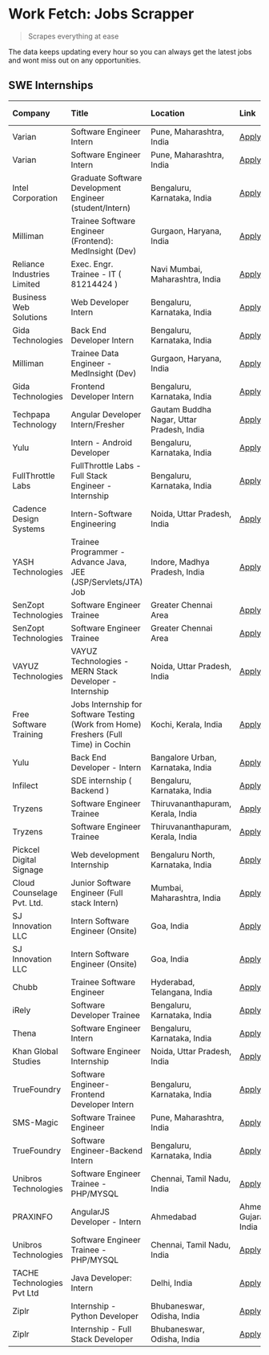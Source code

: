 # Work Fetch: Jobs Scrapper
> Scrapes everything at ease

The data keeps updating every hour so you can always get the latest jobs and wont miss out on any opportunities.

## SWE Internships
<!--START_SECTION:workfetch-->
| Company                     | Title                                                                                | Location                                  | Link                                                                                                                                                                                                                                                                                                         | Date Posted   |
|:----------------------------|:-------------------------------------------------------------------------------------|:------------------------------------------|:-------------------------------------------------------------------------------------------------------------------------------------------------------------------------------------------------------------------------------------------------------------------------------------------------------------|:--------------|
| Varian                      | Software Engineer Intern                                                             | Pune, Maharashtra, India                  | [Apply](https://in.linkedin.com/jobs/view/software-engineer-intern-at-varian-3845773362?position=35&pageNum=0&refId=YOy1Hy8Zkt68eL3GjC9e3Q%3D%3D&trackingId=8c5osNZ1eY2oOkh5Y0TuWg%3D%3D&trk=public_jobs_jserp-result_search-card)                                                                           | 2024-03-04    |
| Varian                      | Software Engineer Intern                                                             | Pune, Maharashtra, India                  | [Apply](https://in.linkedin.com/jobs/view/software-engineer-intern-at-varian-3845773362?position=10&pageNum=2&refId=AKZ8LdzKWzdbAvGCPezOeQ%3D%3D&trackingId=XZ7Zcdp6zDG3GW66kPw%2F0w%3D%3D&trk=public_jobs_jserp-result_search-card)                                                                         | 2024-03-04    |
| Intel Corporation           | Graduate Software Development Engineer (student/Intern)                              | Bengaluru, Karnataka, India               | [Apply](https://in.linkedin.com/jobs/view/graduate-software-development-engineer-student-intern-at-intel-corporation-3844158226?position=13&pageNum=0&refId=YOy1Hy8Zkt68eL3GjC9e3Q%3D%3D&trackingId=iEo%2FaXCVGKoxA5%2FD2nYCLw%3D%3D&trk=public_jobs_jserp-result_search-card)                               | 2024-03-02    |
| Milliman                    | Trainee Software Engineer (Frontend): MedInsight (Dev)                               | Gurgaon, Haryana, India                   | [Apply](https://in.linkedin.com/jobs/view/trainee-software-engineer-frontend-medinsight-dev-at-milliman-3792874280?position=4&pageNum=0&refId=YOy1Hy8Zkt68eL3GjC9e3Q%3D%3D&trackingId=LkVs3Or6MzoT4BcYy8EDxw%3D%3D&trk=public_jobs_jserp-result_search-card)                                                 | 2024-03-01    |
| Reliance Industries Limited | Exec. Engr. Trainee - IT ( 81214424 )                                                | Navi Mumbai, Maharashtra, India           | [Apply](https://in.linkedin.com/jobs/view/exec-engr-trainee-it-81214424-at-reliance-industries-limited-3842850941?position=49&pageNum=0&refId=YOy1Hy8Zkt68eL3GjC9e3Q%3D%3D&trackingId=FX6E7g2kUSIIIHvnboay3Q%3D%3D&trk=public_jobs_jserp-result_search-card)                                                 | 2024-02-29    |
| Business Web Solutions      | Web Developer Intern                                                                 | Bengaluru, Karnataka, India               | [Apply](https://in.linkedin.com/jobs/view/web-developer-intern-at-business-web-solutions-3839906144?position=16&pageNum=0&refId=YOy1Hy8Zkt68eL3GjC9e3Q%3D%3D&trackingId=B8eICERnGgBHYWXT7IndEQ%3D%3D&trk=public_jobs_jserp-result_search-card)                                                               | 2024-02-26    |
| Gida Technologies           | Back End Developer Intern                                                            | Bengaluru, Karnataka, India               | [Apply](https://in.linkedin.com/jobs/view/back-end-developer-intern-at-gida-technologies-3836849295?position=41&pageNum=0&refId=YOy1Hy8Zkt68eL3GjC9e3Q%3D%3D&trackingId=WZvp5%2BQm62iR%2B8XQrK7uNg%3D%3D&trk=public_jobs_jserp-result_search-card)                                                           | 2024-02-23    |
| Milliman                    | Trainee Data Engineer - MedInsight (Dev)                                             | Gurgaon, Haryana, India                   | [Apply](https://in.linkedin.com/jobs/view/trainee-data-engineer-medinsight-dev-at-milliman-3789275187?position=50&pageNum=0&refId=YOy1Hy8Zkt68eL3GjC9e3Q%3D%3D&trackingId=9zIc%2BG1%2B5vJc%2FL06HEponw%3D%3D&trk=public_jobs_jserp-result_search-card)                                                       | 2024-02-23    |
| Gida Technologies           | Frontend Developer Intern                                                            | Bengaluru, Karnataka, India               | [Apply](https://in.linkedin.com/jobs/view/frontend-developer-intern-at-gida-technologies-3836040945?position=15&pageNum=0&refId=YOy1Hy8Zkt68eL3GjC9e3Q%3D%3D&trackingId=RBcvoCo49iIGfYp%2BntRomg%3D%3D&trk=public_jobs_jserp-result_search-card)                                                             | 2024-02-21    |
| Techpapa Technology         | Angular Developer Intern/Fresher                                                     | Gautam Buddha Nagar, Uttar Pradesh, India | [Apply](https://in.linkedin.com/jobs/view/angular-developer-intern-fresher-at-techpapa-technology-3834305862?position=40&pageNum=0&refId=YOy1Hy8Zkt68eL3GjC9e3Q%3D%3D&trackingId=B2KsTVvqaC%2By8vFUoO%2F%2BHg%3D%3D&trk=public_jobs_jserp-result_search-card)                                                | 2024-02-20    |
| Yulu                        | Intern - Android Developer                                                           | Bengaluru, Karnataka, India               | [Apply](https://in.linkedin.com/jobs/view/intern-android-developer-at-yulu-3834459982?position=37&pageNum=0&refId=YOy1Hy8Zkt68eL3GjC9e3Q%3D%3D&trackingId=U7dbO%2BqsECctwvJhxbJF7Q%3D%3D&trk=public_jobs_jserp-result_search-card)                                                                           | 2024-02-19    |
| FullThrottle Labs           | FullThrottle Labs - Full Stack Engineer - Internship                                 | Bengaluru, Karnataka, India               | [Apply](https://in.linkedin.com/jobs/view/fullthrottle-labs-full-stack-engineer-internship-at-fullthrottle-labs-3829636016?position=38&pageNum=0&refId=YOy1Hy8Zkt68eL3GjC9e3Q%3D%3D&trackingId=Km%2Be1HpNM46%2FTovLBBfEgw%3D%3D&trk=public_jobs_jserp-result_search-card)                                    | 2024-02-17    |
| Cadence Design Systems      | Intern-Software Engineering                                                          | Noida, Uttar Pradesh, India               | [Apply](https://in.linkedin.com/jobs/view/intern-software-engineering-at-cadence-design-systems-3794689056?position=55&pageNum=0&refId=YOy1Hy8Zkt68eL3GjC9e3Q%3D%3D&trackingId=NYO%2Bb7C%2F76vqNT2HWCa%2Bsw%3D%3D&trk=public_jobs_jserp-result_search-card)                                                  | 2024-02-17    |
| YASH Technologies           | Trainee Programmer - Advance Java, JEE (JSP/Servlets/JTA) Job                        | Indore, Madhya Pradesh, India             | [Apply](https://in.linkedin.com/jobs/view/trainee-programmer-advance-java-jee-jsp-servlets-jta-job-at-yash-technologies-3811759183?position=14&pageNum=0&refId=YOy1Hy8Zkt68eL3GjC9e3Q%3D%3D&trackingId=VJWrj7XSNnUG%2FYONy0aYDA%3D%3D&trk=public_jobs_jserp-result_search-card)                              | 2024-02-13    |
| SenZopt Technologies        | Software Engineer Trainee                                                            | Greater Chennai Area                      | [Apply](https://in.linkedin.com/jobs/view/software-engineer-trainee-at-senzopt-technologies-3827688781?position=28&pageNum=0&refId=YOy1Hy8Zkt68eL3GjC9e3Q%3D%3D&trackingId=QCh5PHRwcdXgdfSVWjGS5w%3D%3D&trk=public_jobs_jserp-result_search-card)                                                            | 2024-02-12    |
| SenZopt Technologies        | Software Engineer Trainee                                                            | Greater Chennai Area                      | [Apply](https://in.linkedin.com/jobs/view/software-engineer-trainee-at-senzopt-technologies-3827688781?position=3&pageNum=2&refId=AKZ8LdzKWzdbAvGCPezOeQ%3D%3D&trackingId=o1YQgC1IVuh%2BfULkQiBzqA%3D%3D&trk=public_jobs_jserp-result_search-card)                                                           | 2024-02-12    |
| VAYUZ Technologies          | VAYUZ Technologies - MERN Stack Developer - Internship                               | Noida, Uttar Pradesh, India               | [Apply](https://in.linkedin.com/jobs/view/vayuz-technologies-mern-stack-developer-internship-at-vayuz-technologies-3822619356?position=42&pageNum=0&refId=YOy1Hy8Zkt68eL3GjC9e3Q%3D%3D&trackingId=Kua1T30fmliwQKCLj6NHEw%3D%3D&trk=public_jobs_jserp-result_search-card)                                     | 2024-02-10    |
| Free Software Training      | Jobs Internship for Software Testing (Work from Home) Freshers (Full Time) in Cochin | Kochi, Kerala, India                      | [Apply](https://in.linkedin.com/jobs/view/jobs-internship-for-software-testing-work-from-home-freshers-full-time-in-cochin-at-free-software-training-3826557030?position=58&pageNum=0&refId=YOy1Hy8Zkt68eL3GjC9e3Q%3D%3D&trackingId=WhxyE9VKIKkhC%2BtF4lEN8A%3D%3D&trk=public_jobs_jserp-result_search-card) | 2024-02-10    |
| Yulu                        | Back End Developer - Intern                                                          | Bangalore Urban, Karnataka, India         | [Apply](https://in.linkedin.com/jobs/view/back-end-developer-intern-at-yulu-3821682220?position=6&pageNum=0&refId=YOy1Hy8Zkt68eL3GjC9e3Q%3D%3D&trackingId=f8ys5PvLlk8kpvpai41nUA%3D%3D&trk=public_jobs_jserp-result_search-card)                                                                             | 2024-02-04    |
| Infilect                    | SDE internship ( Backend )                                                           | Bengaluru, Karnataka, India               | [Apply](https://in.linkedin.com/jobs/view/sde-internship-backend-at-infilect-3815120558?position=20&pageNum=0&refId=YOy1Hy8Zkt68eL3GjC9e3Q%3D%3D&trackingId=BaMeS1ZN59T4cn3PY%2BlE0Q%3D%3D&trk=public_jobs_jserp-result_search-card)                                                                         | 2024-01-25    |
| Tryzens                     | Software Engineer Trainee                                                            | Thiruvananthapuram, Kerala, India         | [Apply](https://in.linkedin.com/jobs/view/software-engineer-trainee-at-tryzens-3809363491?position=29&pageNum=0&refId=YOy1Hy8Zkt68eL3GjC9e3Q%3D%3D&trackingId=nkNi3kEPJzF1bnVWW0kSRQ%3D%3D&trk=public_jobs_jserp-result_search-card)                                                                         | 2024-01-18    |
| Tryzens                     | Software Engineer Trainee                                                            | Thiruvananthapuram, Kerala, India         | [Apply](https://in.linkedin.com/jobs/view/software-engineer-trainee-at-tryzens-3809363491?position=4&pageNum=2&refId=AKZ8LdzKWzdbAvGCPezOeQ%3D%3D&trackingId=T5clP3ldklH%2FmNLI9F30ww%3D%3D&trk=public_jobs_jserp-result_search-card)                                                                        | 2024-01-18    |
| Pickcel Digital Signage     | Web development Internship                                                           | Bengaluru North, Karnataka, India         | [Apply](https://in.linkedin.com/jobs/view/web-development-internship-at-pickcel-digital-signage-3826062393?position=47&pageNum=0&refId=YOy1Hy8Zkt68eL3GjC9e3Q%3D%3D&trackingId=HBoM4Yfa%2BaM8rqQimhkA2A%3D%3D&trk=public_jobs_jserp-result_search-card)                                                      | 2024-01-15    |
| Cloud Counselage Pvt. Ltd.  | Junior Software Engineer (Full stack Intern)                                         | Mumbai, Maharashtra, India                | [Apply](https://in.linkedin.com/jobs/view/junior-software-engineer-full-stack-intern-at-cloud-counselage-pvt-ltd-3803132814?position=21&pageNum=0&refId=YOy1Hy8Zkt68eL3GjC9e3Q%3D%3D&trackingId=hFhe7jwhc%2FZwyS0NB1Betg%3D%3D&trk=public_jobs_jserp-result_search-card)                                     | 2024-01-11    |
| SJ Innovation LLC           | Intern Software Engineer (Onsite)                                                    | Goa, India                                | [Apply](https://in.linkedin.com/jobs/view/intern-software-engineer-onsite-at-sj-innovation-llc-3799959011?position=33&pageNum=0&refId=YOy1Hy8Zkt68eL3GjC9e3Q%3D%3D&trackingId=4kxkLISUnYgfDQmjb7Ksqw%3D%3D&trk=public_jobs_jserp-result_search-card)                                                         | 2024-01-11    |
| SJ Innovation LLC           | Intern Software Engineer (Onsite)                                                    | Goa, India                                | [Apply](https://in.linkedin.com/jobs/view/intern-software-engineer-onsite-at-sj-innovation-llc-3799959011?position=8&pageNum=2&refId=AKZ8LdzKWzdbAvGCPezOeQ%3D%3D&trackingId=pCUSUD9dn6VAGWuOqYi0FQ%3D%3D&trk=public_jobs_jserp-result_search-card)                                                          | 2024-01-11    |
| Chubb                       | Trainee Software Engineer                                                            | Hyderabad, Telangana, India               | [Apply](https://in.linkedin.com/jobs/view/trainee-software-engineer-at-chubb-3811550279?position=53&pageNum=0&refId=YOy1Hy8Zkt68eL3GjC9e3Q%3D%3D&trackingId=%2By1AaZhR3BelvUutUkFu%2BA%3D%3D&trk=public_jobs_jserp-result_search-card)                                                                       | 2023-12-28    |
| iRely                       | Software Developer Trainee                                                           | Bengaluru, Karnataka, India               | [Apply](https://in.linkedin.com/jobs/view/software-developer-trainee-at-irely-3801577534?position=10&pageNum=0&refId=YOy1Hy8Zkt68eL3GjC9e3Q%3D%3D&trackingId=L%2BEbMFUmK4xHR6%2F0KxOJ1g%3D%3D&trk=public_jobs_jserp-result_search-card)                                                                      | 2023-12-22    |
| Thena                       | Software Engineer Intern                                                             | Bengaluru, Karnataka, India               | [Apply](https://in.linkedin.com/jobs/view/software-engineer-intern-at-thena-3778731751?position=12&pageNum=0&refId=YOy1Hy8Zkt68eL3GjC9e3Q%3D%3D&trackingId=50pqGRgbPnX6Amnud%2BeCIQ%3D%3D&trk=public_jobs_jserp-result_search-card)                                                                          | 2023-12-05    |
| Khan Global Studies         | Software Engineer Internship                                                         | Noida, Uttar Pradesh, India               | [Apply](https://in.linkedin.com/jobs/view/software-engineer-internship-at-khan-global-studies-3766942197?position=36&pageNum=0&refId=YOy1Hy8Zkt68eL3GjC9e3Q%3D%3D&trackingId=NFDw5tA4x772N7DsuH%2B9zA%3D%3D&trk=public_jobs_jserp-result_search-card)                                                        | 2023-11-27    |
| TrueFoundry                 | Software Engineer- Frontend Developer Intern                                         | Bengaluru, Karnataka, India               | [Apply](https://in.linkedin.com/jobs/view/software-engineer-frontend-developer-intern-at-truefoundry-3790095058?position=11&pageNum=0&refId=YOy1Hy8Zkt68eL3GjC9e3Q%3D%3D&trackingId=C4PQfb%2BwhiAgp6YuXO5%2FlQ%3D%3D&trk=public_jobs_jserp-result_search-card)                                               | 2023-11-24    |
| SMS-Magic                   | Software Trainee Engineer                                                            | Pune, Maharashtra, India                  | [Apply](https://in.linkedin.com/jobs/view/software-trainee-engineer-at-sms-magic-3761409781?position=23&pageNum=0&refId=YOy1Hy8Zkt68eL3GjC9e3Q%3D%3D&trackingId=p5mbS9%2F5Fbcin8kW5d1OSA%3D%3D&trk=public_jobs_jserp-result_search-card)                                                                     | 2023-11-16    |
| TrueFoundry                 | Software Engineer-Backend Intern                                                     | Bengaluru, Karnataka, India               | [Apply](https://in.linkedin.com/jobs/view/software-engineer-backend-intern-at-truefoundry-3779508170?position=25&pageNum=0&refId=YOy1Hy8Zkt68eL3GjC9e3Q%3D%3D&trackingId=h5k1CyhlJGOES0l46CZC0w%3D%3D&trk=public_jobs_jserp-result_search-card)                                                              | 2023-11-10    |
| Unibros Technologies        | Software Engineer Trainee - PHP/MYSQL                                                | Chennai, Tamil Nadu, India                | [Apply](https://in.linkedin.com/jobs/view/software-engineer-trainee-php-mysql-at-unibros-technologies-3656599241?position=30&pageNum=0&refId=YOy1Hy8Zkt68eL3GjC9e3Q%3D%3D&trackingId=6wPwPBLmeKWRyweNCK2%2FpQ%3D%3D&trk=public_jobs_jserp-result_search-card)                                                | 2023-06-12    |
| PRAXINFO                    | AngularJS Developer - Intern | Ahmedabad                                             | Ahmedabad, Gujarat, India                 | [Apply](https://in.linkedin.com/jobs/view/angularjs-developer-intern-ahmedabad-at-praxinfo-3656594961?position=60&pageNum=0&refId=YOy1Hy8Zkt68eL3GjC9e3Q%3D%3D&trackingId=cE4i9PksTGL%2FqQgBjQVb1w%3D%3D&trk=public_jobs_jserp-result_search-card)                                                           | 2023-06-12    |
| Unibros Technologies        | Software Engineer Trainee - PHP/MYSQL                                                | Chennai, Tamil Nadu, India                | [Apply](https://in.linkedin.com/jobs/view/software-engineer-trainee-php-mysql-at-unibros-technologies-3656599241?position=5&pageNum=2&refId=AKZ8LdzKWzdbAvGCPezOeQ%3D%3D&trackingId=zaXiYsIr2YAzIU1kMlajVg%3D%3D&trk=public_jobs_jserp-result_search-card)                                                   | 2023-06-12    |
| TACHE Technologies Pvt Ltd  | Java Developer: Intern                                                               | Delhi, India                              | [Apply](https://in.linkedin.com/jobs/view/java-developer-intern-at-tache-technologies-pvt-ltd-3627622735?position=56&pageNum=0&refId=YOy1Hy8Zkt68eL3GjC9e3Q%3D%3D&trackingId=kk6HoiSLgskPoOV0B2oxOA%3D%3D&trk=public_jobs_jserp-result_search-card)                                                          | 2023-06-06    |
| Ziplr                       | Internship - Python Developer                                                        | Bhubaneswar, Odisha, India                | [Apply](https://in.linkedin.com/jobs/view/internship-python-developer-at-ziplr-3645677592?position=44&pageNum=0&refId=YOy1Hy8Zkt68eL3GjC9e3Q%3D%3D&trackingId=6odXCnvWJxX7F%2BrHtXJeZg%3D%3D&trk=public_jobs_jserp-result_search-card)                                                                       | 2023-06-02    |
| Ziplr                       | Internship - Full Stack Developer                                                    | Bhubaneswar, Odisha, India                | [Apply](https://in.linkedin.com/jobs/view/internship-full-stack-developer-at-ziplr-3645675705?position=54&pageNum=0&refId=YOy1Hy8Zkt68eL3GjC9e3Q%3D%3D&trackingId=8e9uN8U7U9kI%2BMK8bt%2F3xQ%3D%3D&trk=public_jobs_jserp-result_search-card)                                                                 | 2023-06-02    |
<!--END_SECTION:workfetch-->
